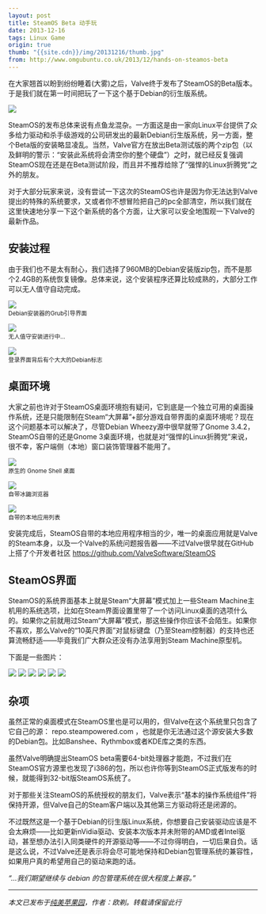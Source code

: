 ```yaml
---
layout: post
title: SteamOS Beta 动手玩
date: 2013-12-16
tags: Linux Game
origin: true
thumb: "{{site.cdn}}/img/20131216/thumb.jpg"
from: http://www.omgubuntu.co.uk/2013/12/hands-on-steamos-beta
---
```

在大家翘首以盼到纷纷睡着(大雾)之后，Valve终于发布了SteamOS的Beta版本。于是我们就在第一时间把玩了一下这个基于Debian的衍生版系统。

<img src="{{site.cdn}}/img/20131216/000.jpg" />

SteamOS的发布总体来说有点鱼龙混杂。一方面这是由一家向Linux平台提供了众多给力驱动和杀手级游戏的公司研发出的最新Debian衍生版系统，另一方面，整个Beta版的安装略显凌乱。当然，Valve官方在放出Beta测试版的两个zip包（以及鲜明的警示：“安装此系统将会清空你的整个硬盘”）之时，就已经反复强调SteamOS现在还是在Beta测试阶段，而且并不推荐给除了“强悍的Linux折腾党”之外的朋友。

对于大部分玩家来说，没有尝试一下这次的SteamOS也许是因为你无法达到Valve提出的特殊的系统要求，又或者你不想冒险把自己的pc全部清空，所以我们就在这里快速地分享一下这个新系统的各个方面，让大家可以安全地围观一下Valve的最新作品。

## 安装过程

由于我们也不是太有耐心，我们选择了960MB的Debian安装版zip包，而不是那个2.4GB的系统恢复镜像。总体来说，这个安装程序还算比较成熟的，大部分工作可以无人值守自动完成。

<img src="{{site.cdn}}/img/20131216/001.jpg" /><br><small>
Debian安装器的Grub引导界面</small>

<img src="{{site.cdn}}/img/20131216/002.jpg" /><br><small>
无人值守安装进行中…</small>

<img src="{{site.cdn}}/img/20131216/003.jpg" /><br><small>
登录界面背后有个大大的Debian标志</small>

## 桌面环境

大家之前也许对于SteamOS桌面环境抱有疑问，它到底是一个独立可用的桌面操作系统，还是只能限制在Steam“大屏幕”+部分游戏自带界面的桌面环境呢？现在这个问题基本可以解决了，尽管Debian Wheezy源中很早就带了Gnome 3.4.2，SteamOS自带的还是Gnome 3桌面环境，也就是对“强悍的Linux折腾党”来说，很不幸，客户端侧（本地）窗口装饰管理器不能用了。

<img src="{{site.cdn}}/img/20131216/004.jpg" /><br><small>
原生的 Gnome Shell 桌面</small>

<img src="{{site.cdn}}/img/20131216/005.jpg" /><br><small>
自带冰鼬浏览器</small>

<img src="{{site.cdn}}/img/20131216/006.jpg" /><br><small>
自带的本地应用列表</small>

安装完成后，SteamOS自带的本地应用程序相当的少，唯一的桌面应用就是Valve的Steam本身，以及一个Valve的系统问题报告器——不过Valve很早就在GitHub上搭了个开发者社区 <https://github.com/ValveSoftware/SteamOS>

## SteamOS界面

SteamOS的系统界面基本上就是Steam“大屏幕”模式加上一些Steam Machine主机用的系统选项，比如在Steam界面设置里带了一个访问Linux桌面的选项什么的。如果你之前就用过Steam“大屏幕”模式，那这些操作你应该不会陌生。如果你不喜欢，那么Valve的“10英尺界面”对鼠标键盘（乃至Steam控制器）的支持也还算流畅舒适——毕竟我们广大群众还没有办法享用到Steam Machine原型机。

下面是一些图片：

<img src="{{site.cdn}}/img/20131216/007.jpg" />

<img src="{{site.cdn}}/img/20131216/008.jpg" />

<img src="{{site.cdn}}/img/20131216/009.jpg" />

<img src="{{site.cdn}}/img/20131216/010.jpg" />

<img src="{{site.cdn}}/img/20131216/011.jpg" />

<img src="{{site.cdn}}/img/20131216/012.jpg" />

## 杂项

虽然正常的桌面模式在SteamOS里也是可以用的，但Valve在这个系统里只包含了它自己的源： repo.steampowered.com ，也就是你无法通过这个源安装大多数的Debian包。比如Banshee、Rythmbox或者KDE库之类的东西。

虽然Valve明确提出SteamOS beta需要64-bit处理器才能跑，不过我们在SteamOS官方源里也发现了i386的包，所以也许你等到SteamOS正式版发布的时候，就能得到32-bit版SteamOS系统了。

对于那些关注SteamOS的系统授权的朋友们，Valve表示“基本的操作系统组件”将保持开源，但Valve自己的Steam客户端以及其他第三方驱动将还是闭源的。

不过既然这是一个基于Debian的衍生版Linux系统，你想要自己安装驱动应该是不会太麻烦——比如更新nVidia驱动、安装本次版本并未附带的AMD或者Intel驱动，甚至想办法引入同类硬件的开源驱动等——不过你得明白，一切后果自负。话是这么说，不过Valve还是表示将会尽可能地保持和Debian包管理系统的兼容性，如果用户真的希望用自己的驱动来跑的话。

_“...我们期望继续与 debian 的包管理系统在很大程度上兼容。”_

<hr>

_本文已发布于[纯美苹果园](http://www.goddessfantasy.net/bbs/index.php?topic=64299.0)，作者：欧剃。转载请保留此行_


